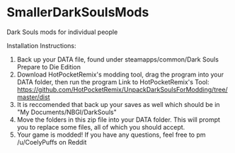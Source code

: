 # SmallerDarkSoulsMods
Dark Souls mods for individual people

Installation Instructions:
1.  Back up your DATA file, found under steamapps/common/Dark Souls Prepare to Die Edition
2.  Download HotPocketRemix's modding tool, drag the program into your DATA folder, then run the program
Link to HotPocketRemix's Tool:
https://github.com/HotPocketRemix/UnpackDarkSoulsForModding/tree/master/dist
3.  It is reccomended that back up your saves as well which should be in "My Documents/NBGI/DarkSouls"
4.  Move the folders in this zip file into your DATA folder.  This will prompt you to replace some files, all of which you should accept.
5.  Your game is modded! If you have any questions, feel free to pm /u/CoelyPuffs on Reddit
